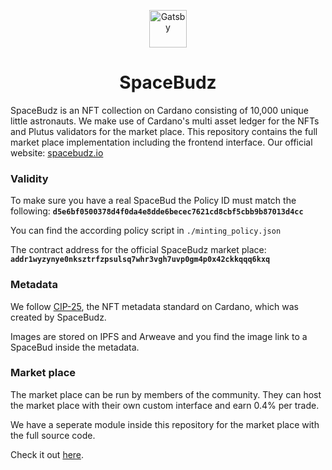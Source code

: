 <p align="center">
  <a href="https://spacebudz.io">
    <img alt="Gatsby" src="./src/images/assets/spacebudz.png" width="60" />
  </a>
</p>
<h1 align="center">
  SpaceBudz
</h1>

SpaceBudz is an NFT collection on Cardano consisting of 10,000 unique little astronauts. We make use of Cardano's multi asset ledger for the NFTs and Plutus validators for the market place.
This repository contains the full market place implementation including the frontend interface.
Our official website: [spacebudz.io](https://spacebudz.io)

### Validity

To make sure you have a real SpaceBud the Policy ID must match the following:
**`d5e6bf0500378d4f0da4e8dde6becec7621cd8cbf5cbb9b87013d4cc`**

You can find the according policy script in `./minting_policy.json`

The contract address for the official SpaceBudz market place:
**`addr1wyzynye0nksztrfzpsulsq7whr3vgh7uvp0gm4p0x42ckkqqq6kxq`**

### Metadata

We follow [CIP-25](https://github.com/cardano-foundation/CIPs/blob/master/CIP-0025/CIP-0025.md), the NFT metadata standard on Cardano, which was created by SpaceBudz.

Images are stored on IPFS and Arweave and you find the image link to a SpaceBud inside the metadata.

### Market place

The market place can be run by members of the community. They can host the market place with their own custom interface and earn 0.4% per trade.

We have a seperate module inside this repository for the market place with the full source code.

Check it out [here](./src/cardano/market/).
